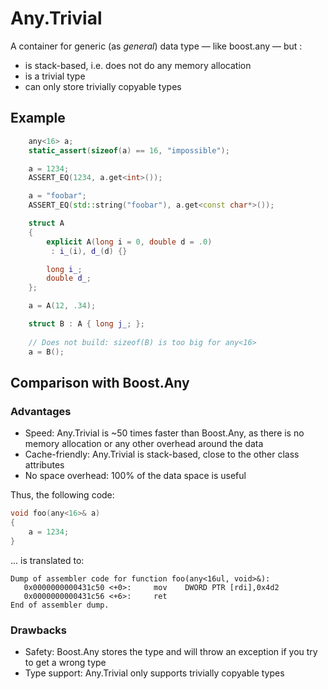 Any.Trivial
===========
A container for generic (as *general*) data type &mdash; like boost.any &mdash; but :

 - is stack-based, i.e. does not do any memory allocation
 - is a trivial type
 - can only store trivially copyable types


Example
-------

```c++
    any<16> a;
    static_assert(sizeof(a) == 16, "impossible");

    a = 1234;
    ASSERT_EQ(1234, a.get<int>());

    a = "foobar";
    ASSERT_EQ(std::string("foobar"), a.get<const char*>());

    struct A
    {
        explicit A(long i = 0, double d = .0)
         : i_(i), d_(d) {}

        long i_;
        double d_;
    };

    a = A(12, .34);

    struct B : A { long j_; };  
    
    // Does not build: sizeof(B) is too big for any<16>
    a = B();
```


Comparison with Boost.Any
-------------------------

### Advantages
 - Speed: Any.Trivial is ~50 times faster than Boost.Any, as there is no memory allocation or any other overhead around the data
 - Cache-friendly: Any.Trivial is stack-based, close to the other class attributes
 - No space overhead: 100% of the data space is useful

Thus, the following code:
```c++
void foo(any<16>& a)
{
    a = 1234;
}
```

... is translated to:
```
Dump of assembler code for function foo(any<16ul, void>&):
   0x0000000000431c50 <+0>:     mov    DWORD PTR [rdi],0x4d2
   0x0000000000431c56 <+6>:     ret
End of assembler dump.
```

### Drawbacks
 - Safety: Boost.Any stores the type and will throw an exception if you try to get a wrong type
 - Type support: Any.Trivial only supports trivially copyable types




